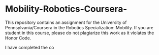 # Mobility-Robotics-Coursera-
This repository contains an assignment for the University of Pennsylvania/Coursera in the Robotics Specialization: Mobility. If you are student in this course, please do not plagiarize this work as it violates the Honor Code.

I have completed the co
